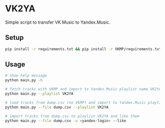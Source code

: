 # VK2YA

Simple script to transfer VK Music to Yandex.Music.

## Setup

```bash
pip install -r requirements.txt && pip install -r VKMP/requirements.txt
```

## Usage

```bash
# show help message
python main.py -h

# fetch tracks with VKMP and import to Yandex.Music playlist name VK2YA
python main.py --playlist VK2YA

# load tracks from dump.csv (no VKMP) and import to Yandex.Music playlist VK2YA
python main.py --file dump.csv --playlist VK2YA

# import tracks from dump.csv to playlist VK2YA and like them
python main.py --file dump.csv -u <yandex-login> --like

```
